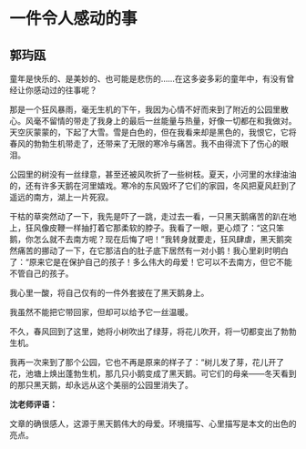 # 一件令人感动的事 #

## 郭玙瓯 ##

童年是快乐的、是美妙的、也可能是悲伤的……在这多姿多彩的童年中，有没有曾经让你感动过的往事呢？

那是一个狂风暴雨，毫无生机的下午，我因为心情不好而来到了附近的公园里散心。风毫不留情的带走了我身上的最后一丝能量与热量，好像一切都在和我做对。天空灰蒙蒙的，下起了大雪。雪是白色的，但在我看来却是黑色的，我恨它，它将春风的勃勃生机带走了，还带来了无限的寒冷与痛苦。我不由得流下了伤心的眼泪。

公园里的树没有一丝绿意，甚至还被风吹折了一些树枝。夏天，小河里的水绿油油的，还有许多天鹅在河里嬉戏。寒冷的东风毁坏了它们的家园，冬风把夏风赶到了遥远的南方，湖上一片死寂。

干枯的草突然动了一下，我先是吓了一跳，走过去一看，一只黑天鹅痛苦的趴在地上，狂风像皮鞭一样抽打着它那柔软的脖子。我看了一眼，更心烦了：“这只笨鹅，你怎么就不去南方呢？现在后悔了吧！”我转身就要走，狂风肆虐，黑天鹅突然痛苦的挪动了一下，在它那洁白的肚子底下居然有一对小鹅！我心里刹时明白了：“原来它是在保护自己的孩子！多么伟大的母爱！它可以不去南方，但它不能不管自己的孩子。

我心里一酸，将自己仅有的一件外套披在了黑天鹅身上。

我虽然不能把它带回家，但却可以给予它一丝温暖。

不久，春风回到了这里，她将小树吹出了绿芽，将花儿吹开，将一切都变出了勃勃生机。

我再一次来到了那个公园，它也不再是原来的样子了：“树儿发了芽，花儿开了花，池塘上焕出蓬勃生机，那几只小鹅变成了黑天鹅。可它们的母亲——冬天看到的那只黑天鹅，却永远从这个美丽的公园里消失了。

**沈老师评语：**

文章的确很感人，这源于黑天鹅伟大的母爱。环境描写、心里描写是本文的出色的亮点。
            